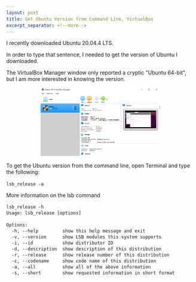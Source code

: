 ```yaml
---
layout: post
title: Get Ubuntu Version from Command Line, VirtualBox
excerpt_separator: <!--more-->
---
```


I recently downloaded Ubuntu 20.04.4 LTS.

In order to type that sentence, I needed to get the version of Ubuntu I downloaded.

<!--more-->

The VirtualBox Manager window only reported a cryptic "Ubuntu 64-bit",
but I am more interested in knowing the version.

<p style="text-align:center">
	<img src="/assets/img/posts/vb_manager.png" style="width:50%;min-width:320px;" />
</p>

<div class="spacer"></div>

To get the Ubuntu version from the command line, open Terminal and type the following:

`lsb_release -a`

<div class="spacer"></div>

More information on the lsb command

```
lsb_release -h
Usage: lsb_release [options]

Options:
  -h, --help         show this help message and exit
  -v, --version      show LSB modules this system supports
  -i, --id           show distributor ID
  -d, --description  show description of this distribution
  -r, --release      show release number of this distribution
  -c, --codename     show code name of this distribution
  -a, --all          show all of the above information
  -s, --short        show requested information in short format
```
